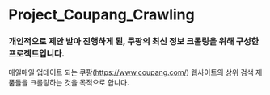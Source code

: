 # Project_Coupang_Crawling

### 개인적으로 제안 받아 진행하게 된, 쿠팡의 최신 정보 크롤링을 위해 구성한 프로젝트입니다.

매일매일 업데이트 되는 쿠팡(https://www.coupang.com/) 웹사이트의 상위 검색 제품들을 크롤링하는 것을 목적으로 합니다.

